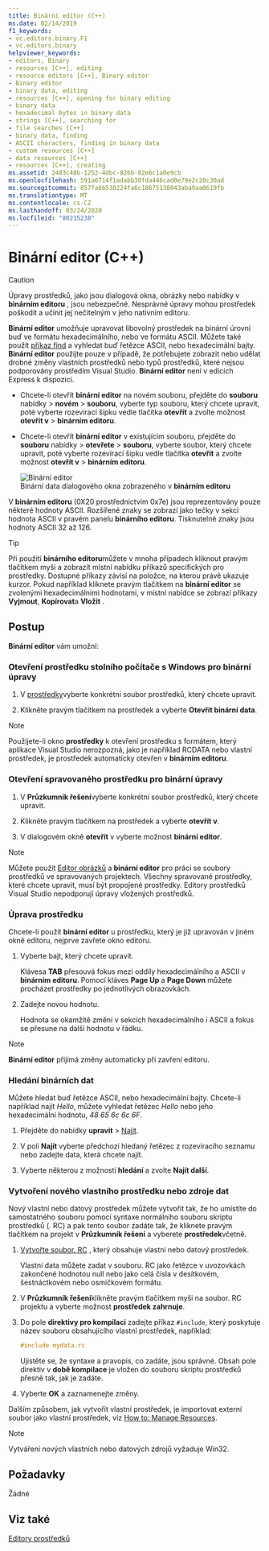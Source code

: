```yaml
---
title: Binární editor (C++)
ms.date: 02/14/2019
f1_keywords:
- vc.editors.binary.F1
- vc.editors.binary
helpviewer_keywords:
- editors, Binary
- resources [C++], editing
- resource editors [C++], Binary editor
- Binary editor
- binary data, editing
- resources [C++], opening for binary editing
- binary data
- hexadecimal bytes in binary data
- strings [C++], searching for
- file searches [C++]
- binary data, finding
- ASCII characters, finding in binary data
- custom resources [C++]
- data resources [C++]
- resources [C++], creating
ms.assetid: 2483c48b-1252-4dbc-826b-82e6c1a0e9cb
ms.openlocfilehash: 591a6714f1adabb30fda446cad0e79e2c28c30ad
ms.sourcegitcommit: 857fa6b530224fa6c18675138043aba9aa0619fb
ms.translationtype: MT
ms.contentlocale: cs-CZ
ms.lasthandoff: 03/24/2020
ms.locfileid: "80215238"
---
```

# <a name="binary-editor-c"></a>Binární editor (C++)

> [!CAUTION]
> Úpravy prostředků, jako jsou dialogová okna, obrázky nebo nabídky v **binárním editoru** , jsou nebezpečné. Nesprávné úpravy mohou prostředek poškodit a učinit jej nečitelným v jeho nativním editoru.

**Binární editor** umožňuje upravovat libovolný prostředek na binární úrovni buď ve formátu hexadecimálního, nebo ve formátu ASCII. Můžete také použít [příkaz find](/visualstudio/ide/reference/find-command) a vyhledat buď řetězce ASCII, nebo hexadecimální bajty. **Binární editor** použijte pouze v případě, že potřebujete zobrazit nebo udělat drobné změny vlastních prostředků nebo typů prostředků, které nejsou podporovány prostředím Visual Studio. **Binární editor** není v edicích Express k dispozici.

- Chcete-li otevřít **binární editor** na novém souboru, přejděte do **souboru** nabídky > **novém** > **souboru**, vyberte typ souboru, který chcete upravit, poté vyberte rozevírací šipku vedle tlačítka **otevřít** a zvolte možnost **otevřít v** > **binárním editoru**.

- Chcete-li otevřít **binární editor** v existujícím souboru, přejděte do **souboru** nabídky > **otevřete** > **souboru**, vyberte soubor, který chcete upravit, poté vyberte rozevírací šipku vedle tlačítka **otevřít** a zvolte možnost **otevřít v** > **binárním editoru**.

   ![Binární editor](../mfc/media/vcbinaryeditor2.gif "vcBinaryEditor2")<br/>
   Binární data dialogového okna zobrazeného v **binárním editoru**

V **binárním editoru** (0X20 prostřednictvím 0x7e) jsou reprezentovány pouze některé hodnoty ASCII. Rozšířené znaky se zobrazí jako tečky v sekci hodnota ASCII v pravém panelu **binárního editoru**. Tisknutelné znaky jsou hodnoty ASCII 32 až 126.

> [!TIP]
> Při použití **binárního editoru**můžete v mnoha případech kliknout pravým tlačítkem myši a zobrazit místní nabídku příkazů specifických pro prostředky. Dostupné příkazy závisí na položce, na kterou právě ukazuje kurzor. Pokud například kliknete pravým tlačítkem na **binární editor** se zvolenými hexadecimálními hodnotami, v místní nabídce se zobrazí příkazy **Vyjmout**, **Kopírovat**a **Vložit** .

## <a name="how-to"></a>Postup

**Binární editor** vám umožní:

### <a name="to-open-a-windows-desktop-resource-for-binary-editing"></a>Otevření prostředku stolního počítače s Windows pro binární úpravy

1. V [prostředky](how-to-create-a-resource-script-file.md#create-resources)vyberte konkrétní soubor prostředků, který chcete upravit.

1. Klikněte pravým tlačítkem na prostředek a vyberte **Otevřít binární data**.

> [!NOTE]
> Použijete-li okno **prostředky** k otevření prostředku s formátem, který aplikace Visual Studio nerozpozná, jako je například RCDATA nebo vlastní prostředek, je prostředek automaticky otevřen v **binárním editoru**.

### <a name="to-open-a-managed-resource-for-binary-editing"></a>Otevření spravovaného prostředku pro binární úpravy

1. V **Průzkumník řešení**vyberte konkrétní soubor prostředků, který chcete upravit.

1. Klikněte pravým tlačítkem na prostředek a vyberte **otevřít v**.

1. V dialogovém okně **otevřít** v vyberte možnost **binární editor**.

> [!NOTE]
> Můžete použít [Editor obrázků](../windows/image-editor-for-icons.md) a **binární editor** pro práci se soubory prostředků ve spravovaných projektech. Všechny spravované prostředky, které chcete upravit, musí být propojené prostředky. Editory prostředků Visual Studio nepodporují úpravy vložených prostředků.

### <a name="to-edit-a-resource"></a>Úprava prostředku

Chcete-li použít **binární editor** u prostředku, který je již upravován v jiném okně editoru, nejprve zavřete okno editoru.

1. Vyberte bajt, který chcete upravit.

   Klávesa **TAB** přesouvá fokus mezi oddíly hexadecimálního a ASCII v **binárním editoru**. Pomocí kláves **Page Up** a **Page Down** můžete procházet prostředky po jednotlivých obrazovkách.

1. Zadejte novou hodnotu.

   Hodnota se okamžitě změní v sekcích hexadecimálního i ASCII a fokus se přesune na další hodnotu v řádku.

> [!NOTE]
> **Binární editor** přijímá změny automaticky při zavření editoru.

### <a name="to-find-binary-data"></a>Hledání binárních dat

Můžete hledat buď řetězce ASCII, nebo hexadecimální bajty. Chcete-li například najít *Hello*, můžete vyhledat řetězec *Hello* nebo jeho hexadecimální hodnotu, *48 65 6c 6c 6F*.

1. Přejděte do nabídky **upravit** > [Najít](/visualstudio/ide/reference/find-command).

1. V poli **Najít** vyberte předchozí hledaný řetězec z rozevíracího seznamu nebo zadejte data, která chcete najít.

1. Vyberte některou z možností **hledání** a zvolte **Najít další**.

### <a name="to-create-a-new-custom-or-data-resource"></a>Vytvoření nového vlastního prostředku nebo zdroje dat

Nový vlastní nebo datový prostředek můžete vytvořit tak, že ho umístíte do samostatného souboru pomocí syntaxe normálního souboru skriptu prostředků (. RC) a pak tento soubor zadáte tak, že kliknete pravým tlačítkem na projekt v **Průzkumník řešení** a vyberete **prostředek**včetně.

1. [Vytvořte soubor. RC](../windows/how-to-create-a-resource-script-file.md) , který obsahuje vlastní nebo datový prostředek.

   Vlastní data můžete zadat v souboru. RC jako řetězce v uvozovkách zakončené hodnotou null nebo jako celá čísla v desítkovém, šestnáctkovém nebo osmičkovém formátu.

1. V **Průzkumník řešení**klikněte pravým tlačítkem myši na soubor. RC projektu a vyberte možnost **prostředek zahrnuje**.

1. Do pole **direktivy pro kompilaci** zadejte příkaz `#include`, který poskytuje název souboru obsahujícího vlastní prostředek, například:

    ```cpp
    #include mydata.rc
    ```

   Ujistěte se, že syntaxe a pravopis, co zadáte, jsou správné. Obsah pole direktiv v **době kompilace** je vložen do souboru skriptu prostředků přesně tak, jak je zadáte.

1. Vyberte **OK** a zaznamenejte změny.

Dalším způsobem, jak vytvořit vlastní prostředek, je importovat externí soubor jako vlastní prostředek, viz [How to: Manage Resources](../windows/how-to-import-and-export-resources.md).

> [!NOTE]
> Vytváření nových vlastních nebo datových zdrojů vyžaduje Win32.

## <a name="requirements"></a>Požadavky

Žádné

## <a name="see-also"></a>Viz také

[Editory prostředků](../windows/resource-editors.md)
